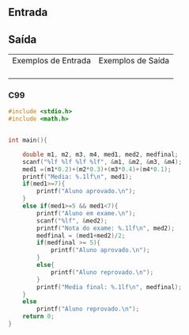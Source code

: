 <html>
<body style="padding: 10px 0px;">
    <div class="header">
<h1></h1>
        <div class="problem">
            <div class="description">
                <p>
</p>
            </div>
            <h2>Entrada</h2>
            <div class="input">
                <p>
</p>
            </div>
            <h2>Saída</h2>
            <div class="output">
                <p>
</p>
            </div>
            <div class="both"></div>
            <table>
                <tbody>
                    <tr>
                        <td>Exemplos de Entrada</td>
                        <td>Exemplos de Saída</td>
                    </tr>
                    <tr>
                        <td class="division">
                            <p>
</p>
                            </p>
                        </td>
                        <td>
                            <p>
</p>
                            </p>
                        </td>
                    </tr>
                </tbody>
            </table>
        </div>
    </div>
</body>
</html>

### C99

```c
#include <stdio.h>
#include <math.h>


int main(){

    double m1, m2, m3, m4, med1, med2, medfinal;
    scanf("%lf %lf %lf %lf", &m1, &m2, &m3, &m4);
    med1 =(m1*0.2)+(m2*0.3)+(m3*0.4)+(m4*0.1);
    printf("Media: %.1lf\n", med1);
    if(med1>=7){
        printf("Aluno aprovado.\n");
    }
    else if(med1>=5 && med1<7){
        printf("Aluno em exame.\n");
        scanf("%lf", &med2);
        printf("Nota do exame: %.1lf\n", med2);
        medfinal = (med1+med2)/2;
        if(medfinal >= 5){
            printf("Aluno aprovado.\n");
        }
        else{
            printf("Aluno reprovado.\n");
        }
        printf("Media final: %.1lf\n", medfinal);
    }
    else
        printf("Aluno reprovado.\n");
    return 0;
}
```
